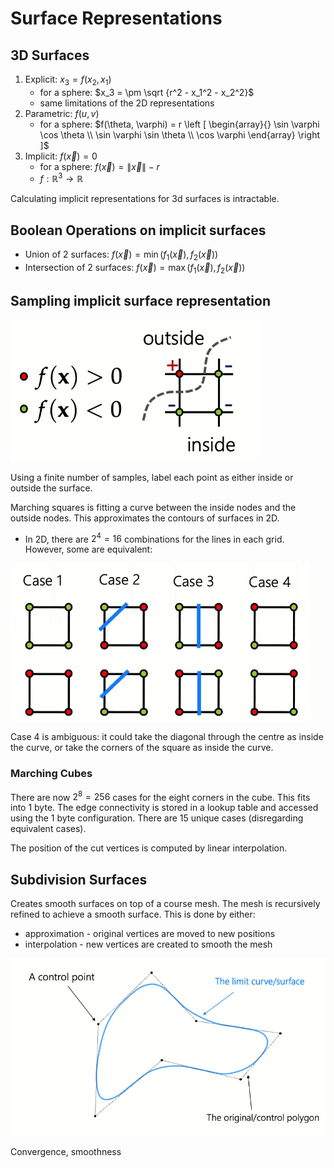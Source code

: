 # Surface Representations

## 3D Surfaces

1. Explicit: $x_3 = f(x_2,x_1)$
    - for a sphere: $x_3 = \pm \sqrt {r^2 - x_1^2 - x_2^2}$
    - same limitations of the 2D representations
2. Parametric: $f(u,v)$
    - for a sphere: $f(\theta, \varphi) = r \left [ \begin{array}{} \sin \varphi \cos \theta \\ \sin \varphi \sin \theta \\ \cos \varphi \end{array} \right ]$
3. Implicit: $f(\vec{x}) = 0$
    - for a sphere: $f(\vec{x}) = \| \vec{x} \| - r$
    - $f: \mathbb {R}^3 \to \mathbb {R}$

Calculating implicit representations for 3d surfaces is intractable. 

## Boolean Operations on implicit surfaces

- Union of 2 surfaces: $f(\vec{x}) = \min(f_1(\vec{x}), f_2(\vec{x}))$
- Intersection of 2 surfaces: $f(\vec{x}) = \max(f_1(\vec{x}), f_2(\vec{x}))$

## Sampling implicit surface representation

![](assets/2025-01-31-14-30-33.png)

Using a finite number of samples, label each point as either inside or outside the surface. 

Marching squares is fitting a curve between the inside nodes and the outside nodes. This approximates the contours of surfaces in 2D. 
- In 2D, there are $2^4=16$ combinations for the lines in each grid. However, some are equivalent:

![](assets/2025-01-31-14-34-22.png)

Case 4 is ambiguous: it could take the diagonal through the centre as inside the curve, or take the corners of the square as inside the curve.

### Marching Cubes

There are now $2^8=256$ cases for the eight corners in the cube. This fits into 1 byte. The edge connectivity is stored in a lookup table and accessed using the 1 byte configuration. There are 15 unique cases (disregarding equivalent cases). 

The position of the cut vertices is computed by linear interpolation. 

## Subdivision Surfaces

Creates smooth surfaces on top of a course mesh. The mesh is recursively refined to achieve a smooth surface. This is done by either:
- approximation - original vertices are moved to new positions
- interpolation - new vertices are created to smooth the mesh

![](assets/2025-01-31-14-47-17.png)

Convergence, smoothness